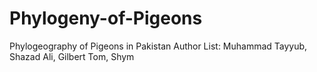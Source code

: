 # Phylogeny-of-Pigeons
Phylogeography of Pigeons in Pakistan
Author List: Muhammad Tayyub, Shazad Ali, Gilbert Tom, Shym
